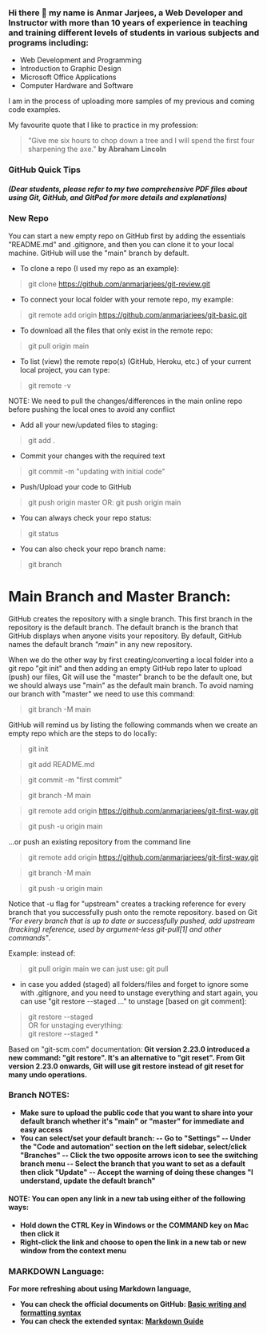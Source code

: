 ### Hi there 👋 my name is Anmar Jarjees, a Web Developer and Instructor with more than 10 years of experience in teaching and training different levels of students in various subjects and programs including:
- Web Development and Programming
- Introduction to Graphic Design
- Microsoft Office Applications
- Computer Hardware and Software

I am in the process of uploading more samples of my previous and coming code examples. 

My favourite quote that I like to practice in my profession:
  > "Give me six hours to chop down a tree and I will spend the first four sharpening the axe." **by Abraham Lincoln**

<!--
**anmarjarjees/anmarjarjees** is a ✨ _special_ ✨ repository because its `README.md` (this file) appears on your GitHub profile.

Here are some ideas to get you started:

- 🔭 I’m currently working on ...
- 🌱 I’m currently learning ...
- 👯 I’m looking to collaborate on ...
- 🤔 I’m looking for help with ...
- 💬 Ask me about ...
- 📫 How to reach me: ...
- 😄 Pronouns: ...
- ⚡ Fun fact: ...
-->


### GitHub Quick Tips 
##### (Dear students, please refer to my two comprehensive PDF files about using Git, GitHub, and GitPod for more details and explanations)
### New Repo
You can start a new empty repo on GitHub first by adding the essentials "README.md" and .gitignore, and then you can clone it to your local machine. GitHub will use the "main" branch by default.
- To clone a repo (I used my repo as an example):
> git clone https://github.com/anmarjarjees/git-review.git

- To connect your local folder with your remote repo, my example:
> git remote add origin https://github.com/anmarjarjees/git-basic.git
- To download all the files that only exist in the remote repo:
> git pull origin main
- To list (view) the remote repo(s) (GitHub, Heroku, etc.) of your current local project, you can type:
>	git remote -v

NOTE: We need to pull the changes/differences in the main online repo before pushing the local ones to avoid any conflict
- Add all your new/updated files to staging:
> git add .

- Commit your changes with the required text
> git commit -m "updating with initial code"

- Push/Upload your code to GitHub
> git push origin master
OR:
> git push origin main

- You can always check your repo status:
> git status

- You can also check your repo branch name:
> git branch

# Main Branch and Master Branch:
GitHub creates the repository with a single branch. This first branch in the repository is the default branch. The default branch is the branch that GitHub displays when anyone visits your repository. By default, GitHub names the default branch *"main"* in any new repository.

When we do the other way by first creating/converting a local folder into a git repo "git init" and then adding an empty GitHub repo later to upload (push) our files, Git will use the "master" branch to be the default one, but we should always use "main" as the default main branch. To avoid naming our branch with "master" we need to use this command:  

  > git branch -M main

GitHub will remind us by listing the following commands when we create an empty repo which are the steps to do locally:
  > git init

  > git add README.md
  
  > git commit -m "first commit"
  
  > git branch -M main
  
  > git remote add origin https://github.com/anmarjarjees/git-first-way.git
  
  > git push -u origin main

…or push an existing repository from the command line
  
  > git remote add origin https://github.com/anmarjarjees/git-first-way.git
  
  > git branch -M main
  
  > git push -u origin main

Notice that -u flag for "upstream" creates a tracking reference for every branch that you successfully push onto the remote repository. based on Git *"For every branch that is up to date or successfully pushed, add upstream (tracking) reference, used by argument-less git-pull[1] and other commands"*.

Example:
instead of:
  > git pull origin main
 we can just use:
  > git pull


- in case you added (staged) all folders/files and forget to ignore some with .gitignore, and you need to unstage everything and start again, you can use "git restore --staged <file>..." to unstage [based on git comment]:
> git restore --staged <file>
<br> OR for unstaging everything:<br>
> git restore --staged *

Based on "git-scm.com" documentation:<b>
Git version 2.23.0 introduced a new command: "git restore". It's an alternative to "git reset". From Git version 2.23.0 onwards, Git will use git restore instead of git reset for many undo operations.

### Branch NOTES: 
- Make sure to upload the public code that you want to share into your default branch whether it's "main" or "master" for immediate and easy access
- You can select/set your default branch:
-- Go to "Settings"
-- Under the "Code and automation" section on the left sidebar, select/click "Branches"
-- Click the two opposite arrows icon to see the switching branch menu
-- Select the branch that you want to set as a default then click "Update"
-- Accept the warning of doing these changes "I understand, update the default branch"
  
 #### NOTE: You can open any link in a new tab using either of the following ways:
- Hold down the CTRL Key in Windows or the COMMAND key on Mac then click it
- Right-click the link and choose to open the link in a new tab or new window from the context menu

### MARKDOWN Language:
For more refreshing about using Markdown language,
- You can check the official documents on GitHub:
[Basic writing and formatting syntax](https://docs.github.com/en/get-started/writing-on-github/getting-started-with-writing-and-formatting-on-github/basic-writing-and-formatting-syntax)
- You can check the extended syntax: [Markdown Guide](https://www.markdownguide.org/extended-syntax/)
